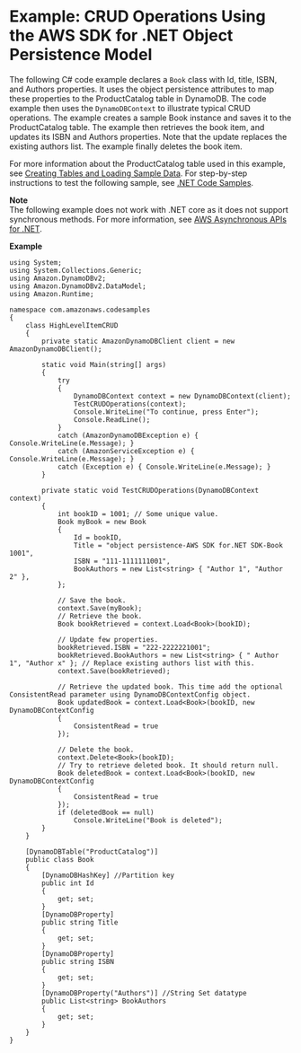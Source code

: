 # Example: CRUD Operations Using the AWS SDK for \.NET Object Persistence Model<a name="CRUDHighLevelExample1"></a>

The following C\# code example declares a `Book` class with Id, title, ISBN, and Authors properties\. It uses the object persistence attributes to map these properties to the ProductCatalog table in DynamoDB\. The code example then uses the `DynamoDBContext` to illustrate typical CRUD operations\. The example creates a sample Book instance and saves it to the ProductCatalog table\. The example then retrieves the book item, and updates its ISBN and Authors properties\. Note that the update replaces the existing authors list\. The example finally deletes the book item\. 

For more information about the ProductCatalog table used in this example, see [Creating Tables and Loading Sample Data](SampleData.md)\. For step\-by\-step instructions to test the following sample, see [\.NET Code Samples](CodeSamples.DotNet.md)\.

**Note**  
 The following example does not work with \.NET core as it does not support synchronous methods\. For more information, see [AWS Asynchronous APIs for \.NET](http://docs.aws.amazon.com/sdk-for-net/v3/developer-guide/sdk-net-async-api.html)\. 

**Example**  

```
using System;
using System.Collections.Generic;
using Amazon.DynamoDBv2;
using Amazon.DynamoDBv2.DataModel;
using Amazon.Runtime;

namespace com.amazonaws.codesamples
{
    class HighLevelItemCRUD
    {
        private static AmazonDynamoDBClient client = new AmazonDynamoDBClient();

        static void Main(string[] args)
        {
            try
            {
                DynamoDBContext context = new DynamoDBContext(client);
                TestCRUDOperations(context);
                Console.WriteLine("To continue, press Enter");
                Console.ReadLine();
            }
            catch (AmazonDynamoDBException e) { Console.WriteLine(e.Message); }
            catch (AmazonServiceException e) { Console.WriteLine(e.Message); }
            catch (Exception e) { Console.WriteLine(e.Message); }
        }

        private static void TestCRUDOperations(DynamoDBContext context)
        {
            int bookID = 1001; // Some unique value.
            Book myBook = new Book
            {
                Id = bookID,
                Title = "object persistence-AWS SDK for.NET SDK-Book 1001",
                ISBN = "111-1111111001",
                BookAuthors = new List<string> { "Author 1", "Author 2" },
            };

            // Save the book.
            context.Save(myBook);
            // Retrieve the book.
            Book bookRetrieved = context.Load<Book>(bookID);

            // Update few properties.
            bookRetrieved.ISBN = "222-2222221001";
            bookRetrieved.BookAuthors = new List<string> { " Author 1", "Author x" }; // Replace existing authors list with this.
            context.Save(bookRetrieved);

            // Retrieve the updated book. This time add the optional ConsistentRead parameter using DynamoDBContextConfig object.
            Book updatedBook = context.Load<Book>(bookID, new DynamoDBContextConfig
            {
                ConsistentRead = true
            });

            // Delete the book.
            context.Delete<Book>(bookID);
            // Try to retrieve deleted book. It should return null.
            Book deletedBook = context.Load<Book>(bookID, new DynamoDBContextConfig
            {
                ConsistentRead = true
            });
            if (deletedBook == null)
                Console.WriteLine("Book is deleted");
        }
    }

    [DynamoDBTable("ProductCatalog")]
    public class Book
    {
        [DynamoDBHashKey] //Partition key
        public int Id
        {
            get; set;
        }
        [DynamoDBProperty]
        public string Title
        {
            get; set;
        }
        [DynamoDBProperty]
        public string ISBN
        {
            get; set;
        }
        [DynamoDBProperty("Authors")] //String Set datatype
        public List<string> BookAuthors
        {
            get; set;
        }
    }
}
```